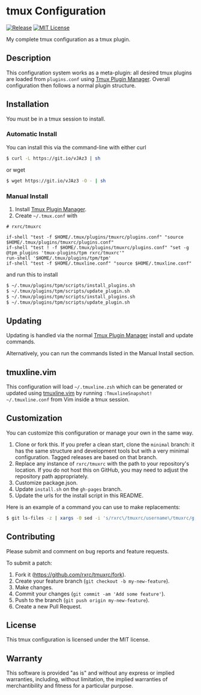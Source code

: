 # tmux Configuration

[![Release](https://img.shields.io/github/release/rxrc/tmuxrc.svg)](https://github.com/rxrc/tmuxrc/releases)
[![MIT License](https://img.shields.io/github/license/rxrc/tmuxrc.svg)](./LICENSE.txt)

My complete tmux configuration as a tmux plugin.

## Description

This configuration system works as a meta-plugin:
all desired tmux plugins are loaded from `plugins.conf` using
[Tmux Plugin Manager].
Overall configuration then follows a normal plugin structure.

[Tmux Plugin Manager]: https://github.com/tmux-plugins/tpm

## Installation

You must be in a tmux session to install.

### Automatic Install

You can install this via the command-line with either curl

```bash
$ curl -L https://git.io/vJAz3 | sh
```

or wget

```bash
$ wget https://git.io/vJAz3 -O - | sh
```

### Manual Install

1. Install [Tmux Plugin Manager].
2. Create `~/.tmux.conf` with

```tmux
# rxrc/tmuxrc

if-shell "test -f $HOME/.tmux/plugins/tmuxrc/plugins.conf" "source $HOME/.tmux/plugins/tmuxrc/plugins.conf"
if-shell "test ! -f $HOME/.tmux/plugins/tmuxrc/plugins.conf" "set -g @tpm_plugins 'tmux-plugins/tpm rxrc/tmuxrc'"
run-shell '$HOME/.tmux/plugins/tpm/tpm'
if-shell "test -f $HOME/.tmuxline.conf" "source $HOME/.tmuxline.conf"
```

and run this to install

```bash
$ ~/.tmux/plugins/tpm/scripts/install_plugins.sh
$ ~/.tmux/plugins/tpm/scripts/update_plugin.sh
$ ~/.tmux/plugins/tpm/scripts/install_plugins.sh
$ ~/.tmux/plugins/tpm/scripts/update_plugin.sh
```

## Updating

Updating is handled via the normal [Tmux Plugin Manager]
install and update commands.

Alternatively, you can run the commands listed in the Manual Install section.

## tmuxline.vim

This configuration will load `~/.tmuxline.zsh`
which can be generated or updated using [tmuxline.vim]
by running `:TmuxlineSnapshot! ~/.tmuxline.conf`
from Vim inside a tmux session.

[tmuxline.vim]: https://github.com/edkolev/tmuxline.vim

## Customization

You can customize this configuration or manage your own in the same way.

1. Clone or fork this.
   If you prefer a clean start, clone the `minimal` branch:
   it has the same structure and development tools but with
   a very minimal configuration.
   Tagged releases are based on that branch.
2. Replace any instance of `rxrc/tmuxrc`
   with the path to your repository's location.
   If you do not host this on GitHub,
   you may need to adjust the repository path appropriately.
3. Customize package.json.
4. Update `install.sh` on the `gh-pages` branch.
5. Update the urls for the install script in this README.

Here is an example of a command you can use to make replacements:

```bash
$ git ls-files -z | xargs -0 sed -i 's/rxrc\/tmuxrc/username\/tmuxrc/g'
```

## Contributing

Please submit and comment on bug reports and feature requests.

To submit a patch:

1. Fork it (https://github.com/rxrc/tmuxrc/fork).
2. Create your feature branch (`git checkout -b my-new-feature`).
3. Make changes.
4. Commit your changes (`git commit -am 'Add some feature'`).
5. Push to the branch (`git push origin my-new-feature`).
6. Create a new Pull Request.

## License

This tmux configuration is licensed under the MIT license.

## Warranty

This software is provided "as is" and without any express or
implied warranties, including, without limitation, the implied
warranties of merchantibility and fitness for a particular
purpose.
